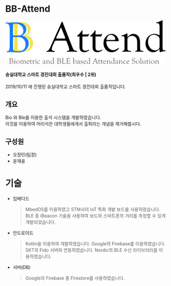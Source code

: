 # BB-Attend

![](./resource/logo.svg)

#### 숭실대학교 스마트 경진대회 출품작(최우수 | 2위)


2019/10/11 에 진행된 숭실대학교 스마트 경진대회 출품작입니다.  


## 개요
Bio 와 Ble를 이용한 출석 시스템을 개발하였습니다.  
이것을 이용하여 어리석은 대학생들에게서 출튀라는 개념을 제거해봅시다.  

## 구성원
- 오정민(팀장)
- 윤재웅

# 기술
- 임베디드  
  > MbedOS를 이용하였고 STM사의 IoT 특화 개발 보드를 사용하였습니다.  
  > BLE 중 iBeacon 기술을 사용하여 보드와 스마트폰의 거리를 측정할 수 있게 개발되었습니다.  
- 안드로이드
  > Kotlin을 이용하여 개발하였습니다.
  > Google의 Firebase를 이용하였습니다.
  > SKT의 Fido 서버와 연동하였습니다.
  > Nordic의 BLE 수신 라이브러리를 이용하였습니다.
- 서버(DB)
  > Google의 Firebase 중 Firestore를 사용하였습니다.
